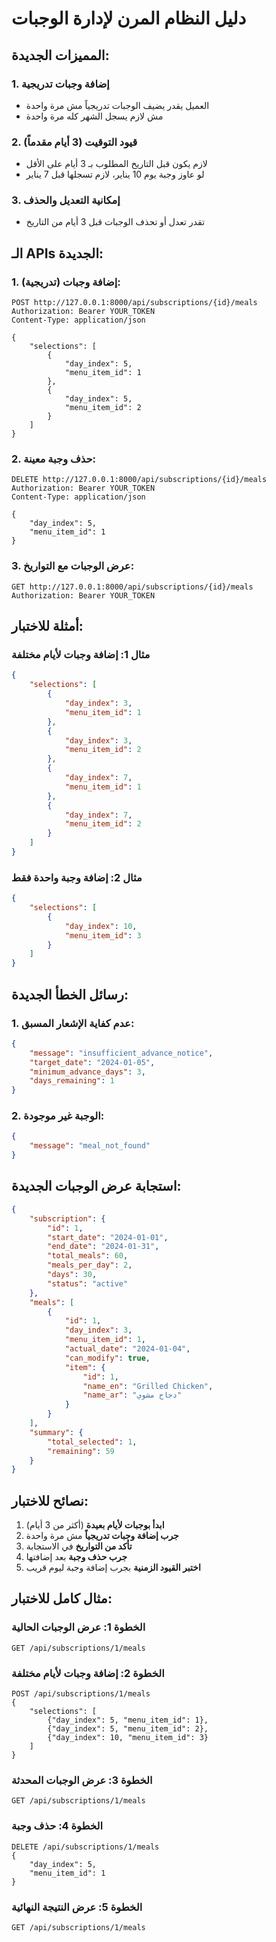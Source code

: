 # دليل النظام المرن لإدارة الوجبات

## المميزات الجديدة:

### 1. إضافة وجبات تدريجية
- العميل يقدر يضيف الوجبات تدريجياً مش مرة واحدة
- مش لازم يسجل الشهر كله مرة واحدة

### 2. قيود التوقيت (3 أيام مقدماً)
- لازم يكون قبل التاريخ المطلوب بـ 3 أيام على الأقل
- لو عاوز وجبة يوم 10 يناير، لازم تسجلها قبل 7 يناير

### 3. إمكانية التعديل والحذف
- تقدر تعدل أو تحذف الوجبات قبل 3 أيام من التاريخ

## الـ APIs الجديدة:

### 1. إضافة وجبات (تدريجية):
```
POST http://127.0.0.1:8000/api/subscriptions/{id}/meals
Authorization: Bearer YOUR_TOKEN
Content-Type: application/json

{
    "selections": [
        {
            "day_index": 5,
            "menu_item_id": 1
        },
        {
            "day_index": 5,
            "menu_item_id": 2
        }
    ]
}
```

### 2. حذف وجبة معينة:
```
DELETE http://127.0.0.1:8000/api/subscriptions/{id}/meals
Authorization: Bearer YOUR_TOKEN
Content-Type: application/json

{
    "day_index": 5,
    "menu_item_id": 1
}
```

### 3. عرض الوجبات مع التواريخ:
```
GET http://127.0.0.1:8000/api/subscriptions/{id}/meals
Authorization: Bearer YOUR_TOKEN
```

## أمثلة للاختبار:

### مثال 1: إضافة وجبات لأيام مختلفة
```json
{
    "selections": [
        {
            "day_index": 3,
            "menu_item_id": 1
        },
        {
            "day_index": 3,
            "menu_item_id": 2
        },
        {
            "day_index": 7,
            "menu_item_id": 1
        },
        {
            "day_index": 7,
            "menu_item_id": 2
        }
    ]
}
```

### مثال 2: إضافة وجبة واحدة فقط
```json
{
    "selections": [
        {
            "day_index": 10,
            "menu_item_id": 3
        }
    ]
}
```

## رسائل الخطأ الجديدة:

### 1. عدم كفاية الإشعار المسبق:
```json
{
    "message": "insufficient_advance_notice",
    "target_date": "2024-01-05",
    "minimum_advance_days": 3,
    "days_remaining": 1
}
```

### 2. الوجبة غير موجودة:
```json
{
    "message": "meal_not_found"
}
```

## استجابة عرض الوجبات الجديدة:

```json
{
    "subscription": {
        "id": 1,
        "start_date": "2024-01-01",
        "end_date": "2024-01-31",
        "total_meals": 60,
        "meals_per_day": 2,
        "days": 30,
        "status": "active"
    },
    "meals": [
        {
            "id": 1,
            "day_index": 3,
            "menu_item_id": 1,
            "actual_date": "2024-01-04",
            "can_modify": true,
            "item": {
                "id": 1,
                "name_en": "Grilled Chicken",
                "name_ar": "دجاج مشوي"
            }
        }
    ],
    "summary": {
        "total_selected": 1,
        "remaining": 59
    }
}
```

## نصائح للاختبار:

1. **ابدأ بوجبات لأيام بعيدة** (أكثر من 3 أيام)
2. **جرب إضافة وجبات تدريجياً** مش مرة واحدة
3. **تأكد من التواريخ** في الاستجابة
4. **جرب حذف وجبة** بعد إضافتها
5. **اختبر القيود الزمنية** بجرب إضافة وجبة ليوم قريب

## مثال كامل للاختبار:

### الخطوة 1: عرض الوجبات الحالية
```
GET /api/subscriptions/1/meals
```

### الخطوة 2: إضافة وجبات لأيام مختلفة
```
POST /api/subscriptions/1/meals
{
    "selections": [
        {"day_index": 5, "menu_item_id": 1},
        {"day_index": 5, "menu_item_id": 2},
        {"day_index": 10, "menu_item_id": 3}
    ]
}
```

### الخطوة 3: عرض الوجبات المحدثة
```
GET /api/subscriptions/1/meals
```

### الخطوة 4: حذف وجبة
```
DELETE /api/subscriptions/1/meals
{
    "day_index": 5,
    "menu_item_id": 1
}
```

### الخطوة 5: عرض النتيجة النهائية
```
GET /api/subscriptions/1/meals
```
